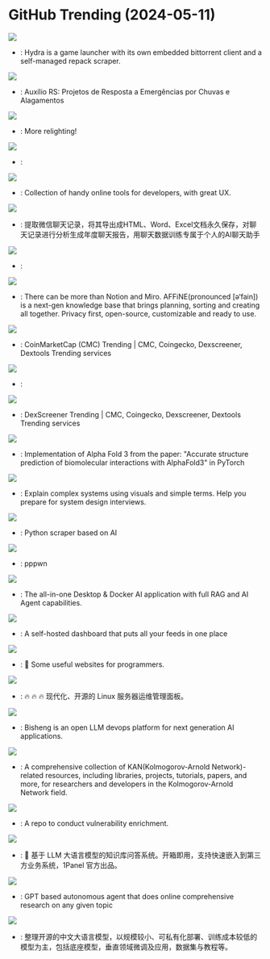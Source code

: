 # GitHub Trending (2024-05-11)

![](https://img.shields.io/badge/TypeScript-New%20766-green?style=flat-square&logo=appveyor)
- [](https://github.comundefined): Hydra is a game launcher with its own embedded bittorrent client and a self-managed repack scraper.

![](https://img.shields.io/badge/TypeScript-New%2094-green?style=flat-square&logo=appveyor)
- [](https://github.comundefined): Auxílio RS: Projetos de Resposta a Emergências por Chuvas e Alagamentos

![](https://img.shields.io/badge/Python-New%20722-green?style=flat-square&logo=appveyor)
- [](https://github.comundefined): More relighting!

![](https://img.shields.io/badge/none-New%20235-green?style=flat-square&logo=appveyor)
- [](https://github.comundefined): 

![](https://img.shields.io/badge/Vue-New%201-green?style=flat-square&logo=appveyor)
- [](https://github.comundefined): Collection of handy online tools for developers, with great UX.

![](https://img.shields.io/badge/Python-New%20264-green?style=flat-square&logo=appveyor)
- [](https://github.comundefined): 提取微信聊天记录，将其导出成HTML、Word、Excel文档永久保存，对聊天记录进行分析生成年度聊天报告，用聊天数据训练专属于个人的AI聊天助手

![](https://img.shields.io/badge/Rust-New%20109-green?style=flat-square&logo=appveyor)
- [](https://github.comundefined): 

![](https://img.shields.io/badge/TypeScript-New%20440-green?style=flat-square&logo=appveyor)
- [](https://github.comundefined): There can be more than Notion and Miro. AFFiNE(pronounced [ə‘fain]) is a next-gen knowledge base that brings planning, sorting and creating all together. Privacy first, open-source, customizable and ready to use.

![](https://img.shields.io/badge/none-New%20519-green?style=flat-square&logo=appveyor)
- [](https://github.comundefined): CoinMarketCap (CMC) Trending | CMC, Coingecko, Dexscreener, Dextools Trending services

![](https://img.shields.io/badge/TypeScript-New%2054-green?style=flat-square&logo=appveyor)
- [](https://github.comundefined): 

![](https://img.shields.io/badge/none-New%20522-green?style=flat-square&logo=appveyor)
- [](https://github.comundefined): DexScreener Trending | CMC, Coingecko, Dexscreener, Dextools Trending services

![](https://img.shields.io/badge/Python-New%2046-green?style=flat-square&logo=appveyor)
- [](https://github.comundefined): Implementation of Alpha Fold 3 from the paper: "Accurate structure prediction of biomolecular interactions with AlphaFold3" in PyTorch

![](https://img.shields.io/badge/none-New%20687-green?style=flat-square&logo=appveyor)
- [](https://github.comundefined): Explain complex systems using visuals and simple terms. Help you prepare for system design interviews.

![](https://img.shields.io/badge/Python-New%20708-green?style=flat-square&logo=appveyor)
- [](https://github.comundefined): Python scraper based on AI

![](https://img.shields.io/badge/Python-New%2028-green?style=flat-square&logo=appveyor)
- [](https://github.comundefined): pppwn

![](https://img.shields.io/badge/JavaScript-New%20189-green?style=flat-square&logo=appveyor)
- [](https://github.comundefined): The all-in-one Desktop & Docker AI application with full RAG and AI Agent capabilities.

![](https://img.shields.io/badge/Go-New%20124-green?style=flat-square&logo=appveyor)
- [](https://github.comundefined): A self-hosted dashboard that puts all your feeds in one place

![](https://img.shields.io/badge/none-New%20132-green?style=flat-square&logo=appveyor)
- [](https://github.comundefined): 🔗 Some useful websites for programmers.

![](https://img.shields.io/badge/Go-New%2031-green?style=flat-square&logo=appveyor)
- [](https://github.comundefined): 🔥 🔥 🔥 现代化、开源的 Linux 服务器运维管理面板。

![](https://img.shields.io/badge/Python-New%20134-green?style=flat-square&logo=appveyor)
- [](https://github.comundefined): Bisheng is an open LLM devops platform for next generation AI applications.

![](https://img.shields.io/badge/none-New%2057-green?style=flat-square&logo=appveyor)
- [](https://github.comundefined): A comprehensive collection of KAN(Kolmogorov-Arnold Network)-related resources, including libraries, projects, tutorials, papers, and more, for researchers and developers in the Kolmogorov-Arnold Network field.

![](https://img.shields.io/badge/none-New%2035-green?style=flat-square&logo=appveyor)
- [](https://github.comundefined): A repo to conduct vulnerability enrichment.

![](https://img.shields.io/badge/Python-New%20145-green?style=flat-square&logo=appveyor)
- [](https://github.comundefined): 💬 基于 LLM 大语言模型的知识库问答系统。开箱即用，支持快速嵌入到第三方业务系统，1Panel 官方出品。

![](https://img.shields.io/badge/Python-New%20117-green?style=flat-square&logo=appveyor)
- [](https://github.comundefined): GPT based autonomous agent that does online comprehensive research on any given topic

![](https://img.shields.io/badge/none-New%20281-green?style=flat-square&logo=appveyor)
- [](https://github.comundefined): 整理开源的中文大语言模型，以规模较小、可私有化部署、训练成本较低的模型为主，包括底座模型，垂直领域微调及应用，数据集与教程等。

